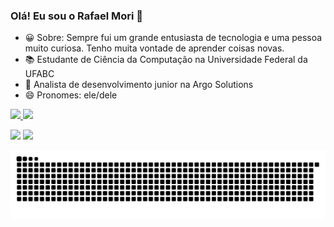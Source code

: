 ### Olá! Eu sou o Rafael Mori 👋
- 😀 Sobre: Sempre fui um grande entusiasta de tecnologia e uma pessoa muito curiosa. Tenho muita vontade de aprender coisas novas. 
- 📚 Estudante de Ciência da Computação na Universidade Federal da UFABC
- 🔭 Analista de desenvolvimento junior na Argo Solutions
- 😄 Pronomes: ele/dele

<div>
  <a href="https://github.com/hajimemori">
  <img height="150em" src="https://github-readme-stats.vercel.app/api?username=hajimemori&show_icons=true&theme=dark&include_all_commits=true&count_private=true"/>
  <img height="150em" src="https://github-readme-stats.vercel.app/api/top-langs/?username=hajimemori&layout=compact&langs_count=7&theme=dark"/>
</div>

  <div> 
 
  <a href = "mailto:hajimemori97@gmail.com"><img src="https://img.shields.io/badge/-Gmail-%23333?style=for-the-badge&logo=gmail&logoColor=white" target="_blank"></a>
  <a href="https://www.linkedin.com/in/rafael-hajime-mori-80b214181/" target="_blank"><img src="https://img.shields.io/badge/-LinkedIn-%230077B5?style=for-the-badge&logo=linkedin&logoColor=white" target="_blank"></a> 
   </div>
  

  ![Snake animation](https://github.com/hajimemori/hajimemori/blob/output/github-contribution-grid-snake.svg)
 

  
